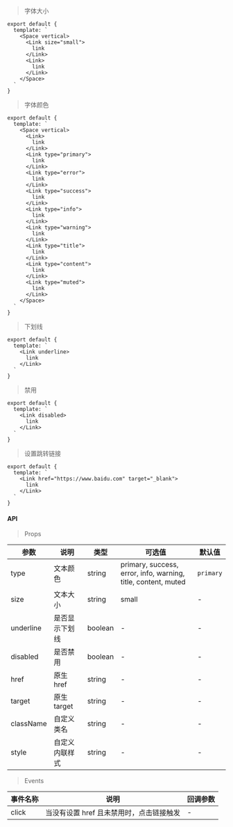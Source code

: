 > 字体大小

```
export default {
  template: `
    <Space vertical>
      <Link size="small">
        link
      </Link>
      <Link>
        link
      </Link>
    </Space>
  `
}
```

> 字体颜色

```
export default {
  template: `
    <Space vertical>
      <Link>
        link
      </Link>
      <Link type="primary">
        link
      </Link>
      <Link type="error">
        link
      </Link>
      <Link type="success">
        link
      </Link>
      <Link type="info">
        link
      </Link>
      <Link type="warning">
        link
      </Link>
      <Link type="title">
        link
      </Link>
      <Link type="content">
        link
      </Link>
      <Link type="muted">
        link
      </Link>
    </Space>
  `
}
```

> 下划线

```
export default {
  template: `
    <Link underline>
      link
    </Link>
  `
}
```

> 禁用

```
export default {
  template: `
    <Link disabled>
      link
    </Link>
  `
}
```

> 设置跳转链接

```
export default {
  template: `
    <Link href="https://www.baidu.com" target="_blank">
      link
    </Link>
  `
}
```

#### API

> Props

参数 | 说明 | 类型 | 可选值 | 默认值
---|---|---|---|---
type | 文本颜色 | string | primary, success, error, info, warning, title, content, muted | `primary`
size | 文本大小 | string | small | -
underline | 是否显示下划线 | boolean | - | -
disabled | 是否禁用 | boolean | - | -
href | 原生 href | string | - | -
target | 原生 target | string | - | -
className | 自定义类名 | string | - | -
style | 自定义内联样式 | string | - | -

> Events

事件名称 | 说明 | 回调参数
---|---|---
click | 当没有设置 href 且未禁用时，点击链接触发 | -